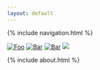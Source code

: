 ```yaml
---
layout: default
---
```


{% include navigation.html %}

[![Foo](https://img.shields.io/badge/LinkedIn-blue?style=flat&logo=linkedin&labelColor=blu)](https://www.linkedin.com/in/edsonramirolucasfilho/)
[![Bar](https://img.shields.io/badge/Twitter-white?style=flat&logo=twitter&labelColor=blu)](https://twitter.com/edsonrlucas)
[![Bar](https://img.shields.io/badge/GitHub-grey?style=flat&logo=GitHub&labelColor=grey)](https://github.com/erlfilho)
![](https://visitor-badge.laobi.icu/badge?page_id="https://erlfilho.github.io/")

{% include about.html %}


